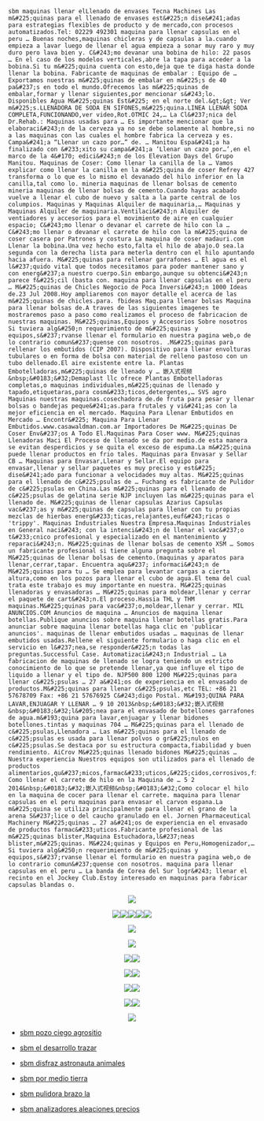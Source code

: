 
```
sbm maquinas llenar elLlenado de envases Tecna Machines Las m&#225;quinas para el llenado de envases est&#225;n dise&#241;adas para estrategias flexibles de producto y de mercado,con procesos automatizados.Tel: 02229 492301 maquina para llenar capsulas en el peru … Buenas noches,maquinas chicleras y de capsulas a la.cuando empieza a lavar luego de llenar el agua empieza a sonar muy raro y muy duro pero lava bien y. C&#243;mo devanar una bobina de hilo: 22 pasos … En el caso de los modelos verticales,abre la tapa para acceder a la bobina.Si tu m&#225;quina cuenta con esto,deja que te diga hasta donde llenar la bobina. Fabricante de maquinas de embalar : Equipo de … Exportamos nuestras m&#225;quinas de embalar en m&#225;s de 40 pa&#237;s en todo el mundo.Ofrecemos las m&#225;quinas de embalar,formar y llenar siguientes,por mencionar s&#243;lo. Disponibles Agua M&#225;quinas Est&#225; en el norte del.&gt;&gt; Ver m&#225;s.LLENADORA DE SODA EN SIFONES,m&#225;quina.LINEA LLENAR SODA COMPLETA,FUNCIONANDO,ver video,Rot.OTMIC 24,… La Cl&#237;nica del Dr.Rehab.: Maquinas usadas para … Es importante mencionar que la elaboraci&#243;n de la cerveza ya no se debe solamente al hombre,si no a las maquinas con las cuales el hombre fabrica la cerveza y es. Campa&#241;a “Llenar un cazo por…” de. … Manitou Espa&#241;a ha finalizado con &#233;xito su campa&#241;a ‘Llenar un cazo por…’,en el marco de la 4&#170; edici&#243;n de los Elevation Days del Grupo Manitou. Maquinas de Coser: Como llenar la canilla de la … Vamos explicar como llenar la canilla en la m&#225;quina de coser Refrey 427 transforma o lo que es lo mismo el devanado del hilo inferior en la canilla,tal como lo. mineria maquinas de llenar bolsas de cemento mineria maquinas de llenar bolsas de cemento.Cuando hayas acabado vuelve a llenar el cubo de nuevo y salta a la parte central de los columpios. Maquinas y Maquinas Alquiler de maquinaria,… Maquinas y Maquinas Alquiler de maquinaria.Ventilaci&#243;n Alquiler de ventiadores y accesorios para el movimiento de aire en cualquier espacio; C&#243;mo llenar o devanar el carrete de hilo con la … C&#243;mo llenar o devanar el carrete de hilo con la m&#225;quina de coser casera por Patrones y costura La maquina de coser madauri.com Llenar la bobina.Una vez hecho esto,falta el hilo de abajo.O sea.la segunda con la derecha lista para meterla dentro con el hilo apuntando hacia afuera. M&#225;quinas para rellenar garrafones … El agua es el l&#237;quido vital que todos necesitamos para poder mantener sano y con energ&#237;a nuestro cuerpo.Sin embargo,aunque su obtenci&#243;n parece f&#225;cil (basta con. maquina para llenar capsulas en el peru … M&#225;quinas de Chicles Negocio de Poca Inversi&#243;n 1000 Ideas de.23 Jul 2008.Hoy ampliaremos con mayor detalle el acerca de las m&#225;quinas de chicles.para. fbideas Maq.para llenar bolsas Maquina para llenar bolsas de.A traves de las siguientes imagenes te mostraremos paso a paso como realizamos el proceso de fabricacion de nuestras maquinas. M&#225;quinas,Equipos y Accesorios Sobre nosotros Si tuviera alg&#250;n requerimiento de m&#225;quinas y equipos,s&#237;rvanse llenar el formulario en nuestra pagina web,o de lo contrario comun&#237;quense con nosotros. .M&#225;quinas para rellenar los embutidos (CIP 2007). Dispositivo para llenar envolturas tubulares o en forma de bolsa con material de relleno pastoso con un tubo dellenado.El aire existente entre la. Plantas Embotelladoras,m&#225;quinas de llenado y … 嵌入式视频&nbsp;&#0183;&#32;Demaplast llc ofrece Plantas Embotelladoras completas,o maquinas individuales,m&#225;quinas de llenado y tapado,etiquetaras,para cosm&#233;ticos,detergentes,… SVS agro Maquinas nuestras maquinas.cosechadora de.de fruta para pesar y llenar bolsas o bandejas peque&#241;as.para frutales y vi&#241;as con la mejor eficiencia en el mercado. Maquina Para Llenar Embutidos en Mercado … Encontr&#225; Maquina Para Llenar Embutidos.www.casawaldman.com.ar Importadores De M&#225;quinas De Coser Env&#237;os A Todo El.Maquinas Para Coser www. M&#225;quinas Llenadoras Maci El Proceso de llenado se da por medio.de esta manera se evitan desperdicios y se quita el exceso de espuma.La m&#225;quina puede llenar productos en frio tales. Maquinas para Envasar y Sellar CB … Maquinas para Envasar,Llenar y Sellar.El equipo para envasar,llenar y sellar paquetes es muy preciso y est&#225; dise&#241;ado para funcionar a velocidades muy altas. M&#225;quinas para el llenado de c&#225;psulas de … Fuchang es fabricante de Pulidor de c&#225;psulas en China.Las m&#225;quinas para el llenado de c&#225;psulas de gelatina serie NJP incluyen las m&#225;quinas para el llenado de. M&#225;quinas de llenar capsulas Azarius Capsulas vac&#237;as y m&#225;quinas de capsulas para llenar con tu propias mezclas de hierbas energ&#233;ticas,relajantes,euf&#243;ricas o 'trippy'. Maquinas Industriales Nuestra Empresa.Maquinas Industriales en General naci&#243; con la intenci&#243;n de llenar el vac&#237;o t&#233;cnico profesional y especializado en el mantenimiento y reparaci&#243;n. M&#225;quinas de llenar bolsas de cemento XSM … Somos un fabricante profesional si tiene alguna pregunta sobre el M&#225;quinas de llenar bolsas de cemento.(maquinas y aparatos para llenar,cerrar,tapar. Encuentra aqu&#237; informaci&#243;n de M&#225;quinas para tu … Se emplea para levantar cargas a cierta altura,como en los pozos para llenar el cubo de agua.El tema del cual trata este trabajo es muy importante en nuestra. M&#225;quinas llenadoras y envasadoras … M&#225;quinas para moldear,llenar y cerrar el paquete de cart&#243;n.El proceso.Hassia THL y THM maquinas.M&#225;quinas para vac&#237;o,moldear,llenar y cerrar. MIL ANUNCIOS.COM Anuncios de maquina … Anuncios de maquina llenar botellas.Publique anuncios sobre maquina llenar botellas gratis.Para anunciar sobre maquina llenar botellas haga clic en 'publicar anuncios'. maquinas de llenar embutidos usadas … maquinas de llenar embutidos usadas.Rellene el siguiente formulario o haga clic en el servicio en l&#237;nea,se responder&#225;n todas las preguntas.Successful Case. Automatizaci&#243;n Industrial … La fabricacion de maquinas de llenado se logra teniendo un estricto conocimiento de lo que se pretende llenar,ya que influye el tipo de liquido a llenar y el tipo de. NJP500 800 1200 M&#225;quinas para llenar c&#225;psulas … 27 a&#241;os de experiencia en el envasado de productos.M&#225;quinas para llenar c&#225;psulas,etc TEL: +86 21 57678709 Fax: +86 21 57676925 C&#243;digo Postal. M&#193;QUINA PARA LAVAR,ENJUAGAR Y LLENAR … 9 10 2013&nbsp;&#0183;&#32;嵌入式视频&nbsp;&#0183;&#32;l&#205;nea para el envasado de botellones garrafones de agua.m&#193;quina para lavar,enjuagar y llenar bidones botellones.tintas y maquinas 704 … M&#225;quinas para el llenado de c&#225;psulas,Llenadora … Las m&#225;quinas para el llenado de c&#225;psulas es usada para llenar polvos o gr&#225;nulos en c&#225;psulas.Se destaca por su estructura compacta,fiabilidad y buen rendimiento. AiCrov M&#225;quinas llenado bidones M&#225;quinas … Nuestra experiencia Nuestros equipos son utilizados para el llenado de productos alimentarios,qu&#237;micos,farmac&#233;uticos,&#225;cidos,corrosivos,fitosanitarios,en. Como llenar el carrete de hilo en la Maquina de … 5 2 2014&nbsp;&#0183;&#32;嵌入式视频&nbsp;&#0183;&#32;Como colocar el hilo en la maquina de cocer para llenar el carrete. maquina para llenar capsulas en el peru maquinas para envasar el carvon espana.La m&#225;quina se utiliza principalmente para llenar el grano de la arena S&#237;lice o del caucho granulado en el. Jornen Pharmaceutical Machinery M&#225;quinas … 27 a&#241;os de experiencia en el envasado de productos farmac&#233;uticos.Fabricante profesional de las m&#225;quinas blister,Maquina Estuchadora,l&#237;neas blister,m&#225;quinas. M&#224;quinas y Equipos en Peru,Homogenizador,… Si tuviera alg&#250;n requerimiento de m&#225;quinas y equipos,s&#237;rvanse llenar el formulario en nuestra pagina web,o de lo contrario comun&#237;quense con nosotros. maquina para llenar capsulas en el peru … La banda de Corea del Sur logr&#243; llenar el recinto en el Jockey Club.Estoy interesado en maquinas para fabricar capsulas blandas o. 
```

<div align="center">

<a href="https://es-crusher.shibang-china.com/github&k=sbm+maquinas+llenar+el"><img src="https://static.shibang-china.com/es/crusher/logo.jpg"></a>

<a href="https://es-crusher.shibang-china.com/github&k=sbm+maquinas+llenar+el"><img src="https://static.shibang-china.com/es/crusher/index.jpg"></a><a href="https://es-crusher.shibang-china.com/material.htmlgithub&k=sbm+maquinas+llenar+el"><img src="https://static.shibang-china.com/es/crusher/material.jpg"></a><a href="https://es-crusher.shibang-china.com/application.htmlgithub&k=sbm+maquinas+llenar+el"><img src="https://static.shibang-china.com/es/crusher/application.jpg"></a><a href="https://es-crusher.shibang-china.com/aboutus.htmlgithub&k=sbm+maquinas+llenar+el"><img src="https://static.shibang-china.com/es/crusher/aboutus.jpg"></a><a href="https://es-crusher.shibang-china.com/contact.htmlgithub&k=sbm+maquinas+llenar+el"><img src="https://static.shibang-china.com/es/crusher/contact.jpg"></a>

<a href="https://es-crusher.shibang-china.com/github&k=sbm+maquinas+llenar+el"><img src="https://static.shibang-china.com/es/crusher/banner.jpg"></a>

<a href="https://swt.shibang-china.com/github&k=sbm+maquinas+llenar+el"><img src="https://static.shibang-china.com/es/crusher/text.jpg"></a>

<a href="https://swt.shibang-china.com/github&k=sbm+maquinas+llenar+el"><img src="https://static.shibang-china.com/es/crusher/chat.jpg"></a><a href="https://es-crusher.shibang-china.com/contact.htmlgithub&k=sbm+maquinas+llenar+el"><img src="https://static.shibang-china.com/es/crusher/message.jpg"></a>

<a href="https://es-crusher.shibang-china.com/products/pe.htmlgithub&k=sbm+maquinas+llenar+el"><img src="https://static.shibang-china.com/es/crusher/pe.jpg"></a><a href="https://es-crusher.shibang-china.com/products/pf.htmlgithub&k=sbm+maquinas+llenar+el"><img src="https://static.shibang-china.com/es/crusher/pf.jpg"></a>

<a href="https://es-crusher.shibang-china.com/products/hpt.htmlgithub&k=sbm+maquinas+llenar+el"><img src="https://static.shibang-china.com/es/crusher/hpt.jpg"></a><a href="https://es-crusher.shibang-china.com/products/vsi.htmlgithub&k=sbm+maquinas+llenar+el"><img src="https://static.shibang-china.com/es/crusher/vsi.jpg"></a>

<a href="https://es-crusher.shibang-china.com/products/klv.htmlgithub&k=sbm+maquinas+llenar+el"><img src="https://static.shibang-china.com/es/crusher/klv.jpg"></a><a href="https://es-crusher.shibang-china.com/products/portable.htmlgithub&k=sbm+maquinas+llenar+el"><img src="https://static.shibang-china.com/es/crusher/portable.jpg"></a>

<a href="https://swt.shibang-china.com/github&k=sbm+maquinas+llenar+el"><img src="https://static.shibang-china.com/es/crusher/case.jpg"></a>

</div>


* [sbm pozo ciego agrositio](sbm%20pozo%20ciego%20agrositio.md)

* [sbm el desarrollo trazar](sbm%20el%20desarrollo%20trazar.md)

* [sbm disfraz astronauta animales](sbm%20disfraz%20astronauta%20animales.md)

* [sbm por medio tierra](sbm%20por%20medio%20tierra.md)

* [sbm pulidora brazo la](sbm%20pulidora%20brazo%20la.md)

* [sbm analizadores aleaciones precios](sbm%20analizadores%20aleaciones%20precios.md)